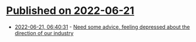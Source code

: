 # [Published on 2022-06-21](index.md)

* [2022-06-21, 06:40:31](https://news.ycombinator.com/item?id=31820677) - [Need some advice, feeling depressed about the direction of our industry](https://news.ycombinator.com/item?id=31820677)
